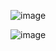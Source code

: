 ![image](https://github.com/user-attachments/assets/42b4fa34-8fd7-435b-b7f2-538a6aec43ea)

![image](https://github.com/user-attachments/assets/6a283d04-b486-4442-9932-18e9ede97ed9)
